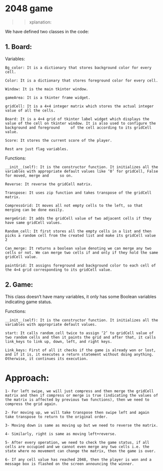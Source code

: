 # 2048 game

>> xplanation:

 We have defined two classes in the code:

## 1. Board:

  Variables:

    Bg_color: It is a dictionary that stores background color for every cell.

    Color: It is a dictionary that stores foreground color for every cell.
    
    Window: It is the main tkinter window.
    
    gameArea: It is a tkinter frame widget.
    
    gridCell: It is a 4×4 integer matrix which stores the actual integer value of all the cells.
    
    Board: It is a 4×4 grid of tkinter label widget which displays the value of the cell on tkinter window. It is also used to configure the background and foreground     of the cell according to its gridCell value.
    
    Score: It stores the current score of the player.
    
    Rest are just flag variables.

  Functions:

    __init__(self): It is the constructor function. It initializes all the variables with appropriate default values like ‘0’ for gridCell, False for moved, merge and     so on.
    
    Reverse: It reverse the gridCell matrix.
    
    Transpose: It uses zip function and takes transpose of the gridCell matrix.
    
    CompressGrid: It moves all not empty cells to the left, so that merging can be done easily.
    
    mergeGrid: It adds the gridCell value of two adjacent cells if they have same gridCell values.
    
    Random_cell: It first stores all the empty cells in a list and then picks a random cell from the created list and make its gridCell value 2
    
    Can_merge: It returns a boolean value denoting we can merge any two cells or not. We can merge two cells if and only if they hold the same gridCell value.
    
    paintGrid: It assigns foreground and background color to each cell of the 4×4 grid corresponding to its gridCell value.
    


## 2. Game:

 This class doesn’t have many variables, it only has some Boolean variables indicating game status.

  Functions:

    __init__(self): It is the constructor function. It initializes all the variables with appropriate default values.
    
    start: It calls random_cell twice to assign ‘2’ to gridCell value of two random cells and then it paints the grid and after that, it calls link_keys to link up, down, left, and right keys.
    
    Link_keys: First of all it checks if the game is already won or lost, and if it is, it executes a return statement without doing anything. Otherwise, it continues its execution.
    
# Approach:

    1- For left swipe, we will just compress and then merge the gridCell matrix and then if compress or merge is true (indicating the values of the matrix is affected by previous two functions), then we need to compress the grid again.
    
    2- For moving up, we will take transpose then swipe left and again take transpose to return to the original order.
    
    3- Moving down is same as moving up but we need to reverse the matrix.
    
    4- Similarly, right is same as moving left+reverse.
    
    5- After every operation, we need to check the game status, if all cells are occupied and we cannot even merge any two cells i.e. the state where no movement can change the matrix, then the game is over.
    
    6- If any cell value has reached 2048, then the player is won and a message box is flashed on the screen announcing the winner.
